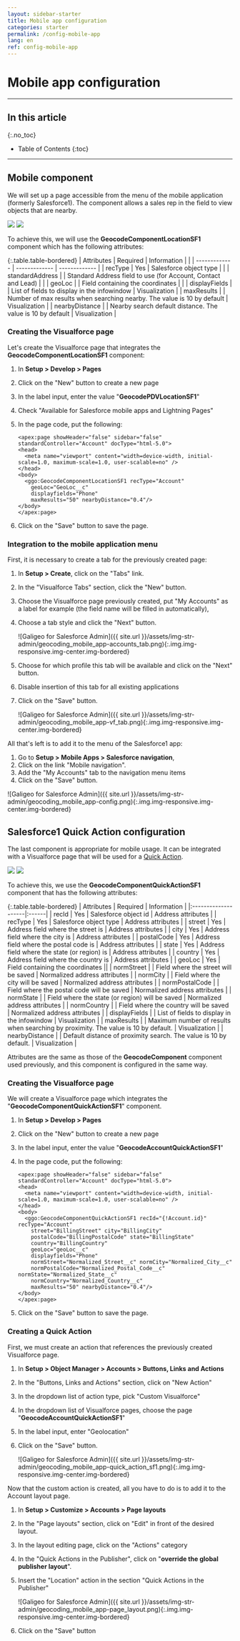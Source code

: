 ```yaml
---
layout: sidebar-starter
title: Mobile app configuration
categories: starter
permalink: /config-mobile-app
lang: en
ref: config-mobile-app
---
```


# Mobile app configuration

---

## In this article
{:.no_toc}

* Table of Contents
{:toc}

---

## Mobile component

We will set up a page accessible from the menu of the mobile application (formerly Salesforce1). The component allows a sales rep in the field to view objects that are nearby.

<p class="text-center">
<img src="/assets/img-str-admin/geocoding_mobile_app-my_accounts.png" class="img img-bordered">
<img src="/assets/img-str-admin/geocoding_mobile_app-map.png" class="img img-bordered">
</p>

To achieve this, we will use the **GeocodeComponentLocationSF1** component which has the following attributes:

{:.table.table-bordered}
| Attributes      | Required | Information | |
| ------------- | ------------- | ------------- |
| recType           | Yes | Salesforce object type | |
| standardAddress   |     | Standard Address field to use (for Account, Contact and Lead) | |
| geoLoc            |     | Field containing the coordinates | |
| displayFields     |     | List of fields to display in the infowindow | Visualization |
| maxResults        |     | Number of max results when searching nearby. The value is 10 by default | Visualization |
| nearbyDistance    |     | Nearby search default distance. The value is 10 by default | Visualization |

### Creating the Visualforce page

Let's create the Visualforce page that integrates the **GeocodeComponentLocationSF1** component:
1.	In **Setup > Develop > Pages**
2.	Click on the "New" button to create a new page
3.	In the label input, enter the value "**GeocodePDVLocationSF1**" 
4.	Check "Available for Salesforce mobile apps and Lightning Pages"
5.	In the page code, put the following:

    ```
    <apex:page showHeader="false" sidebar="false" standardController="Account" docType="html-5.0">
    <head>
      <meta name="viewport" content="width=device-width, initial-scale=1.0, maximum-scale=1.0, user-scalable=no" />
    </head>
    <body>
      <ggo:GeocodeComponentLocationSF1 recType="Account" 
        geoLoc="GeoLoc__c"  
        displayfields="Phone" 
        maxResults="50" nearbyDistance="0.4"/>    
    </body>
    </apex:page>
    ```

6.	Click on the "Save" button to save the page.

### Integration to the mobile application menu

First, it is necessary to create a tab for the previously created page:
1.	In **Setup > Create**, click on the "Tabs" link. 
2.	In the "Visualforce Tabs" section, click the "New" button. 
3.	Choose the Visualforce page previously created, put "My Accounts" as a label for example (the field name will be filled in automatically),
4.	Choose a tab style and click the "Next" button.

    ![Galigeo for Salesforce Admin]({{ site.url }}/assets/img-str-admin/geocoding_mobile_app-accounts_tab.png){:.img.img-responsive.img-center.img-bordered}

5.	Choose for which profile this tab will be available and click on the "Next" button.
6.	Disable insertion of this tab for all existing applications
7.	Click on the "Save" button.

    ![Galigeo for Salesforce Admin]({{ site.url }}/assets/img-str-admin/geocoding_mobile_app-vf_tab.png){:.img.img-responsive.img-center.img-bordered}

All that's left is to add it to the menu of the Salesforce1 app:
1.	Go to **Setup > Mobile Apps > Salesforce navigation**, 
2.	Click on the link "Mobile navigation".
3.	Add the "My Accounts" tab to the navigation menu items
4.	Click on the "Save" button.

![Galigeo for Salesforce Admin]({{ site.url }}/assets/img-str-admin/geocoding_mobile_app-config.png){:.img.img-responsive.img-center.img-bordered}

## Salesforce1 Quick Action configuration

The last component is appropriate for mobile usage. It can be integrated with a Visualforce page that will be used for a [Quick Action](https://developer.salesforce.com/docs/atlas.en-us.salesforce1.meta/salesforce1/actions_about.htm).

<p class="text-center">
<img src="/assets/img-str-admin/geocoding_mobile_app-quick_action.png" class="img img-bordered">
<img src="/assets/img-str-admin/geocoding_mobile_app-quick_action2.png" class="img img-bordered">
</p>

To achieve this, we use the **GeocodeComponentQuickActionSF1** component that has the following attributes:

{:.table.table-bordered}
| Attributes      | Required | Information |
|:--------------------|:------|
| recId          | Yes    | Salesforce object id | Address attributes |
| recType        | Yes    | Salesforce object type | Address attributes |
| street         | Yes    | Address field where the street is | Address attributes |
| city           | Yes    | Address field where the city is | Address attributes |
| postalCode     | Yes    | Address field where the postal code is | Address attributes |
| state          | Yes    | Address field where the state (or region) is | Address attributes |
| country        | Yes    | Address field where the country is | Address attributes |
| geoLoc         | Yes    | Field containing the coordinates ||
| normStreet     |        | Field where the street will be saved | Normalized address attributes |
| normCity       |        | Field where the city will be saved | Normalized address attributes |
| normPostalCode |        | Field where the postal code will be saved | Normalized address attributes |
| normState      |        | Field where the state (or region) will be saved | Normalized address attributes |
| normCountry    |        | Field where the country will be saved | Normalized address attributes |
| displayFields  |        | List of fields to display in the infowindow | Visualization |
| maxResults     |        | Maximum number of results when searching by proximity. The value is 10 by default. | Visualization |
| nearbyDistance |        | Default distance of proximity search. The value is 10 by default. | Visualization |

Attributes are the same as those of the **GeocodeComponent** component used previously, and this component is configured in the same way.

### Creating the Visualforce page

We will create a Visualforce page which integrates the "**GeocodeComponentQuickActionSF1**" component.

1.  In **Setup > Develop > Pages**
2.  Click on the "New" button to create a new page
3. In the label input, enter the value "**GeocodeAccountQuickActionSF1**"
4. In the page code, put the following:

    ```
    <apex:page showHeader="false" sidebar="false" standardController="Account" docType="html-5.0">
    <head>
      <meta name="viewport" content="width=device-width, initial-scale=1.0, maximum-scale=1.0, user-scalable=no" />
    </head>
    <body>
      <ggo:GeocodeComponentQuickActionSF1 recId="{!Account.id}" recType="Account" 
        street="BillingStreet" city="BillingCity" 
        postalCode="BillingPostalCode" state="BillingState" 
        country="BillingCountry" 
        geoLoc="geoLoc__c"  
        displayfields="Phone"  
        normStreet="Normalized_Street__c" normCity="Normalized_City__c"
        normPostalCode="Normalized_Postal_Code__c" normState="Normalized_State__c" 
        normCountry="Normalized_Country__c"  
        maxResults="50" nearbyDistance="0.4"/>
    </body>
    </apex:page>
    ```

6.	Click on the "Save" button to save the page.

### Creating a Quick Action

First, we must create an action that references the previously created Visualforce page.

1.	In **Setup > Object Manager > Accounts > Buttons, Links and Actions**
2.	In the "Buttons, Links and Actions" section, click on "New Action"
3.	In the dropdown list of action type, pick "Custom Visualforce"
4.	In the dropdown list of Visualforce pages, choose the page "**GeocodeAccountQuickActionSF1**"
5.	In the label input, enter "Geolocation"
6.	Click on the "Save" button.

    ![Galigeo for Salesforce Admin]({{ site.url }}/assets/img-str-admin/geocoding_mobile_app-quick_action_sf1.png){:.img.img-responsive.img-center.img-bordered}

Now that the custom action is created, all you have to do is to add it to the Account layout page.

1.	In **Setup > Customize > Accounts > Page layouts**
2.	In the "Page layouts" section, click on "Edit" in front of the desired layout.
3.	In the layout editing page, click on the "Actions" category
4.	In the "Quick Actions in the Publisher", click on "**override the global publisher layout**".
5.	Insert the "Location" action in the section "Quick Actions in the Publisher"

    ![Galigeo for Salesforce Admin]({{ site.url }}/assets/img-str-admin/geocoding_mobile_app-page_layout.png){:.img.img-responsive.img-center.img-bordered}

6.	Click on the "Save" button